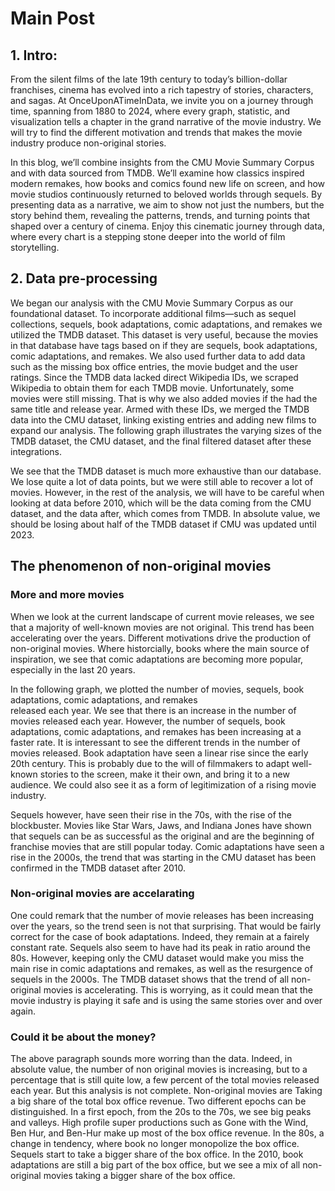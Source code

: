 # Main Post
## 1. Intro:

From the silent films of the late 19th century to today’s billion-dollar franchises, cinema has 
evolved into a rich tapestry of stories, characters, and sagas. At OnceUponATimeInData, we invite 
you on a journey through time, spanning from 1880 to 2024, where every graph, statistic, and 
visualization tells a chapter in the grand narrative of the movie industry. We will try to find 
the different motivation and trends that makes the movie industry produce non-original stories.

In this blog, we’ll combine insights from the CMU Movie Summary Corpus and with data sourced from 
TMDB. We’ll examine how classics inspired modern remakes, how books and comics found new life on 
screen, and how movie studios continuously returned to beloved worlds through sequels. By presenting 
data as a narrative, we aim to show not just the numbers, but the story behind them, revealing the 
patterns, trends, and turning points that shaped over a century of cinema. Enjoy this cinematic 
journey through data, where every chart is a stepping stone deeper into the world of film 
storytelling.


## 2. Data pre-processing

We began our analysis with the CMU Movie Summary Corpus as our foundational dataset. To incorporate 
additional films—such as sequel collections, sequels, book adaptations, comic adaptations, and 
remakes we utilized the TMDB dataset. This dataset is very useful, because the movies in that 
database have tags based on if they are sequels, book adaptations, comic adaptations, and remakes.
We also used further data to add data such as the missing box office entries, the movie budget and 
the user ratings. Since the TMDB data lacked direct Wikipedia IDs, we scraped Wikipedia to obtain 
them for each TMDB movie. Unfortunately, some movies were still missing. That is why we also added 
movies if the had the same title and release year. Armed with these IDs, we merged the TMDB data 
into the CMU dataset, linking existing entries and adding new films to expand our analysis. 
The following graph illustrates the varying sizes of the TMDB dataset, the CMU dataset, and the 
final filtered dataset after these integrations.


We see that the TMDB dataset is much more exhaustive than our database. We lose quite a lot of data 
points, but we were still able to recover a lot of movies. However, in the rest of the analysis,
we will have to be careful when looking at data before 2010, which will be the data coming from the 
CMU dataset, and the data after, which comes from TMDB. In absolute value, we should be losing about
half of the TMDB dataset if CMU was updated until 2023.

## The phenomenon of non-original movies

### More and more movies
When we look at the current landscape of current movie releases, we see that a majority of well-known
movies are not original. This trend has been accelerating over the years. Different motivations
drive the production of non-original movies. Where historcially, books where the main source of
inspiration, we see that comic adaptations are becoming more popular, especially in the last 20 years.


In the following graph, we plotted the number of movies, sequels, book adaptations, comic adaptations, and remakes  
released each year. We see that there is an increase in the number of movies released each year.
However, the number of sequels, book adaptations, comic adaptations, and remakes has been increasing
at a faster rate. It is interessant to see the different trends in the number of movies released.
Book adaptation have seen a linear rise since the early 20th century. This is probably due to the 
will of filmmakers to adapt well-known stories to the screen, make it their own, and bring it to a
new audience. We could also see it as a form of legitimization of a rising movie industry. 

Sequels however, have seen their rise in the 70s, with the rise of the blockbuster. Movies
like Star Wars, Jaws, and Indiana Jones have shown that sequels can be as successful as the original
and are the beginning of franchise movies that are still popular today. Comic adaptations have seen
a rise in the 2000s, the trend that was starting in the CMU dataset has been confirmed in the TMDB
dataset after 2010. 

### Non-original movies are accelarating
One could remark that the number of movie releases has been increasing over the years, so the
trend seen is not that surprising. That would be fairly correct for the case of book adaptations.
Indeed, they remain at a fairely constant rate. Sequels also seem to have had its peak in ratio 
around the 80s.
However, keeping only the CMU dataset would make you miss the main rise in comic adaptations and 
remakes, as well as the resurgence of sequels in the 2000s. The TMDB dataset shows that the trend
of all non-original movies is accelerating. This is worrying, as it could mean that the movie industry
is playing it safe and is using the same stories over and over again. 

### Could it be about the money?

The above paragraph sounds more worring than the data. Indeed, in absolute value, the number of
non original movies is increasing, but to a percentage that is still quite low, a few percent of
the total movies released each year. But this analysis is not complete. Non-original movies are
Taking a big share of the total box office revenue. Two different epochs can be distinguished. In
a first epoch, from the 20s to the 70s, we see big peaks and valleys. High profile super productions
such as Gone with the Wind, Ben Hur, and Ben-Hur make up most of the box office revenue. In the 80s,
a change in tendency, where book no longer monopolize the box office. Sequels start to take a bigger
share of the box office. In the 2010, book adaptations are still a big part of the box office, but
we see a mix of all non-original movies taking a bigger share of the box office.




